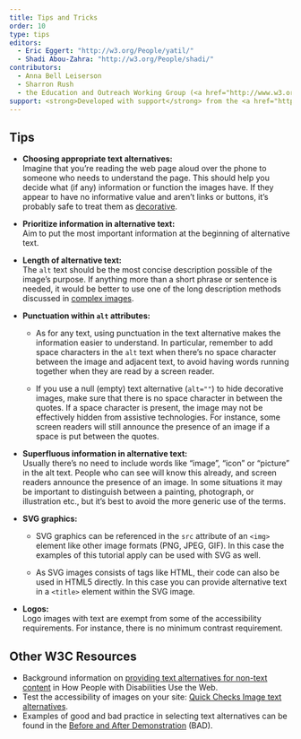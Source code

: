 ```yaml
---
title: Tips and Tricks
order: 10
type: tips
editors:
  - Eric Eggert: "http://w3.org/People/yatil/"
  - Shadi Abou-Zahra: "http://w3.org/People/shadi/"
contributors:
  - Anna Bell Leiserson
  - Sharron Rush
  - the Education and Outreach Working Group (<a href="http://www.w3.org/WAI/EO/">EOWG</a>)
support: <strong>Developed with support</strong> from the <a href="http://www.w3.org/WAI/ACT/">WAI-ACT</a> project, co-funded by the European Commission <abbr title="Information Society Technologies">IST</abbr> Programme.
---
```


## Tips

-   **Choosing appropriate text alternatives:** <br>
    Imagine that you’re reading the web page aloud over the phone to someone who needs to understand the page. This should help you decide what (if any) information or function the images have. If they appear to have no informative value and aren’t links or buttons, it’s probably safe to treat them as [decorative](decorative.html).

-   **Prioritize information in alternative text:** <br>
    Aim to put the most important information at the beginning of alternative text.

-   **Length of alternative text:** <br>
    The `alt` text should be the most concise description possible of the image’s purpose. If anything more than a short phrase or sentence is needed, it would be better to use one of the long description methods discussed in [complex images](complex.html).

-   **Punctuation within `alt` attributes:**

    * As for any text, using punctuation in the text alternative makes the information easier to understand. In particular, remember to add space characters in the `alt` text when there’s no space character between the image and adjacent text, to avoid having words running together when they are read by a screen reader.

    * If you use a null (empty) text alternative (`alt=""`) to hide decorative images, make sure that there is no space character in between the quotes. If a space character is present, the image may not be effectively hidden from assistive technologies. For instance, some screen readers will still announce the presence of an image if a space is put between the quotes.

-   **Superfluous information in alternative text:** <br>
    Usually there’s no need to include words like “image”, “icon” or “picture” in the alt text. People who can see will know this already, and screen readers announce the presence of an image. In some situations it may be important to distinguish between a painting, photograph, or illustration etc., but it’s best to avoid the more generic use of the terms.

-   **SVG graphics:**

    * SVG graphics can be referenced in the `src` attribute of an `<img>` element like other image formats (PNG, JPEG, GIF). In this case the examples of this tutorial apply can be used with SVG as well.

    * As SVG images consists of tags like HTML, their code can also be used in HTML5 directly. In this case you can provide alternative text in a `<title>` element within the SVG image.

-   **Logos:** <br>
    Logo images with text are exempt from some of the accessibility requirements. For instance, there is no minimum contrast requirement.

## Other W3C Resources

-   Background information on [providing text alternatives for non-text content](http://www.w3.org/WAI/intro/people-use-web/principles#alternatives) in How People with Disabilities Use the Web.
-   Test the accessibility of images on your site: [Quick Checks Image text alternatives](http://www.w3.org/WAI/EO/Drafts/eval/checks#images).
-   Examples of good and bad practice in selecting text alternatives can be found in the [Before and After Demonstration](http://www.w3.org/WAI/demos/bad/) (BAD).
